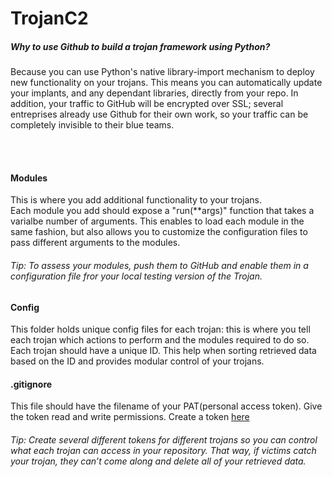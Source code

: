 # TrojanC2
<h5>Why to use Github to build a trojan framework using Python?</h5>
Because you can use Python's native library-import mechanism to deploy new functionality on your trojans. This means you can automatically update your implants, and any dependant libraries, directly from your repo.
In addition, your traffic to GitHub will be encrypted over SSL; several entreprises already use Github for their own work, so your traffic can be completely invisible to their blue teams. 

<br /><br />
<h4>Modules</h4>

This is where you add additional functionality to your trojans.<br />
Each module you add should expose a "run(**args)" function that takes a varialbe number of arguments. 
This enables to load each module in the same fashion, but also allows you to customize the configuration
files to pass different arguments to the modules. 

###### Tip: To assess your modules, push them to GitHub and enable them in a configuration file fror your local testing version of the Trojan. 

<h4>Config</h4>

This folder holds unique config files for each trojan: this is where you tell each trojan which actions to perform and the modules required to do so.<br />
Each trojan should have a unique ID. This help when sorting retrieved data based on the ID and provides modular
control of your trojans. 

<h4>.gitignore</h4>

This file should have the filename of your PAT(personal access token). Give the token read and write permissions.
Create a token [here](https://help.github.com/en/github/authenticating-to-github/creating-a-personal-access-token-for-the-command-line/)

###### Tip: Create several different tokens for different trojans so you can control what each trojan can access in your repository. That way, if victims catch your trojan, they can’t come along and delete all of your retrieved data.
